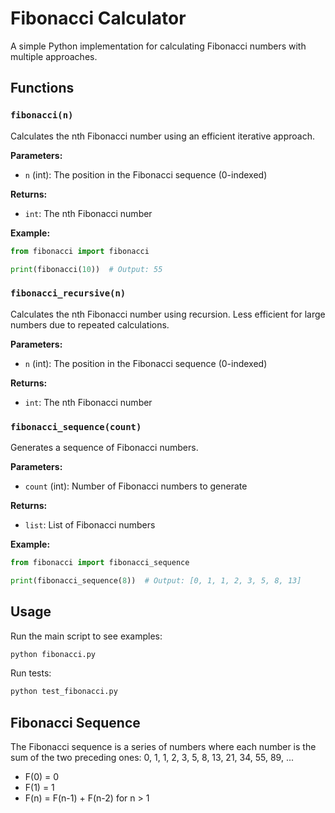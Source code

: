 # Fibonacci Calculator

A simple Python implementation for calculating Fibonacci numbers with multiple approaches.

## Functions

### `fibonacci(n)`
Calculates the nth Fibonacci number using an efficient iterative approach.

**Parameters:**
- `n` (int): The position in the Fibonacci sequence (0-indexed)

**Returns:**
- `int`: The nth Fibonacci number

**Example:**
```python
from fibonacci import fibonacci

print(fibonacci(10))  # Output: 55
```

### `fibonacci_recursive(n)`
Calculates the nth Fibonacci number using recursion. Less efficient for large numbers due to repeated calculations.

**Parameters:**
- `n` (int): The position in the Fibonacci sequence (0-indexed)

**Returns:**
- `int`: The nth Fibonacci number

### `fibonacci_sequence(count)`
Generates a sequence of Fibonacci numbers.

**Parameters:**
- `count` (int): Number of Fibonacci numbers to generate

**Returns:**
- `list`: List of Fibonacci numbers

**Example:**
```python
from fibonacci import fibonacci_sequence

print(fibonacci_sequence(8))  # Output: [0, 1, 1, 2, 3, 5, 8, 13]
```

## Usage

Run the main script to see examples:
```bash
python fibonacci.py
```

Run tests:
```bash
python test_fibonacci.py
```

## Fibonacci Sequence

The Fibonacci sequence is a series of numbers where each number is the sum of the two preceding ones:
0, 1, 1, 2, 3, 5, 8, 13, 21, 34, 55, 89, ...

- F(0) = 0
- F(1) = 1  
- F(n) = F(n-1) + F(n-2) for n > 1

